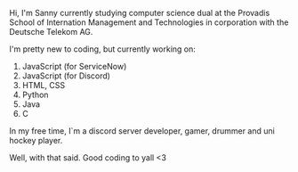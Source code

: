 Hi, I'm Sanny
currently studying computer science dual at the Provadis School of Internation Management and Technologies in corporation with the Deutsche Telekom AG.

I'm pretty new to coding, but currently working on:
1. JavaScript (for ServiceNow)
2. JavaScript (for Discord)
3. HTML, CSS
4. Python
5. Java
6. C

In my free time, I`m a discord server developer, gamer, drummer and uni hockey player.

Well, with that said. Good coding to yall <3

<!---
Sanny64/Sanny64 is a ✨ special ✨ repository because its `README.md` (this file) appears on your GitHub profile.
You can click the Preview link to take a look at your changes.
--->
